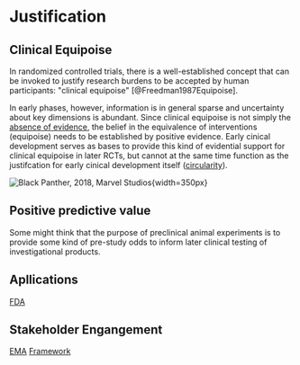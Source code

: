 # Justification

## Clinical Equipoise
In randomized controlled trials, there is a well-established concept that can be invoked to justify  research burdens to be accepted by human participants: "clinical equipoise" [@Freedman1987Equipoise].

In early phases, however, information is in general sparse and uncertainty about key dimensions is abundant. Since clinical equipoise is not simply the [absence of evidence](https://en.wikipedia.org/wiki/Evidence_of_absence), the belief in the equivalence of interventions (equipoise) needs to be established by positive evidence. Early cinical development serves as bases to provide this kind of evidential support for clinical equipoise in later RCTs, but cannot at the same time function as the justifcation for early cinical development itself ([circularity](https://en.wikipedia.org/wiki/Circular_reasoning)).


![Black Panther, 2018, Marvel Studios](https://media.giphy.com/media/1SwSneBv946CZVYaNm/giphy.gif){width=350px}

## Positive predictive value
Some might think that the purpose of preclinical animal experiments is to provide some kind of pre-study odds to inform later clinical testing of investigational products.

## Apllications
[FDA](https://open.fda.gov/apis/openfda-fields/)

## Stakeholder Engangement

[EMA](https://www.youtube.com/watch?v=XY9g5IwI5Cc)
[Framework](https://www.youtube.com/watch?v=iqLfHZodSWg)
